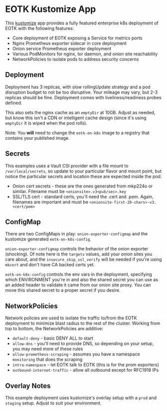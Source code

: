 # EOTK Kustomize App

This [kustomize](https://kustomize.io/) app provides a fully featured enterprise k8s deployment of EOTK with the following features:

* Core deployment of EOTK exposing a Service for metrics ports
* Nginx Prometheus exporter sidecar in core deployment
* Onion service Prometheus exporter deployment
* Various PodMonitors for nginx, tor daemon, and onion site reachability
* NetworkPolicies to isolate pods to address security concerns

## Deployment

Deployment has 3 replicas, with slow rollingUpdate strategy and a pod disruption budget to not be too disruptive. Your
mileage may vary, but 2-3 replicas should be fine. Deployment comes with liveliness/readiness probes defined.

This also sets the nginx cache as an `emptyDir` at 10GB. Adjust as needed, but know this isn't a CDN or intelligent
cache design (since it's using `emptyDir` it is wiped when the pod rolls).

Note: You **will** need to change the `eotk-on-k8s` image to a registry that contains your published image.

## Secrets

This examples uses a Vault CSI provider with a file mount to `/var/local/secrets`, so update to your particular flavor and
mount point, but notice the particular secrets and location these are expected inside the pod.

* Onion cert secrets - these are the ones generated from mkp224o or similar. Filename must be `<onionsite>.v3<pub/sec>.key`
* SSL/TLS cert - standard certs, you'll need the .cert and .pem. Again, filenames are important and must be `<onionsite-first-20-chars>-v3.<cert/pem>`

## ConfigMap

There are two ConfigMaps in play: `onion-exporter-configmap` and the kustomize generated `eotk-on-k8s-config`.

`onion-exporter-configmap` controls the behavior of the onion exporter (shocking). Of note here is the `targets` values, add
your onion sites you care about, and the `insecure_skip_ssl_verify` will be needed if you're using `mkcert` and don't have
CA backed certs yet.

`eotk-on-k8s-config` controls the env vars in the deployment, specifying which ENVIRONMENT you're in and also the shared secret
you can use as an added header to validate it came from our onion site proxy. You can move this shared secret to a proper secret
if you desire.

## NetworkPolicies

Network policies are used to isolate the traffic to/from the EOTK deployment to minimize blast radius to the rest of the cluster.
Working from top to bottom, the NetworkPolicies are additive:

* `default-deny` - basic DENY ALL to start
* `allow-dns` - you'll need to provide DNS, so depending on your setup, you may need more of these rules
* `allow-prometheus-scraping` - assumes you have a namespace `monitoring` that does the scraping
* `intra-namespace` - let EOTK talk to EOTK (this is for the prom exporters)
* `outbound-internet-traffic` - allow all outbound except for RFC1918 IPs

## Overlay Notes

This example deployment uses kustomize's overlay setup with a `prod` and `staging` setup. Adjust to suit your environment.
